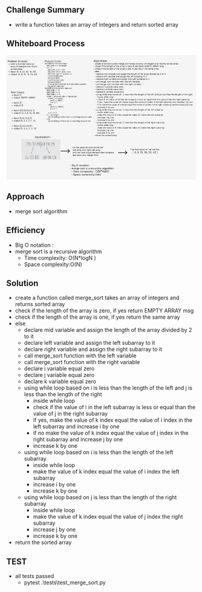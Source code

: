 ## Challenge Summary
- write a function takes an array of integers and return sorted array


## Whiteboard Process


 ![merge_sort_image](merge_sort_whiteboard%20(1).png)


## Approach
- merge sort algorithm 


## Efficiency
- Big O notation : 
- merge sort is a recursive algorithm
  - Time complexity: O(N*logN )
  - Space complexity:O(N)


## Solution
- create a function called merge_sort takes an array of integers and returns sorted array 
- check if the length of the array is zero, if yes return EMPTY ARRAY msg 
- check if the length of the array is one, if yes return the same array 
- else 
  - declare mid variable and assign the length of the array divided by 2 to it 
  - declare left variable and assign the left subarray to it 
  - declare right variable and assign the right subarray to it 
  - call merge_sort function with the left variable 
  - call merge_sort function with the right variable
  - declare i variable equal zero 
  - declare j variable equal zero
  - declare k variable equal zero 
  - using while loop based on i is less than the length of the left and j is less than the length of the right
    - inside while loop 
    - check if the value of i in the left subarray is less or equal than the value of j in the right subarray
    - if yes, make the value of k index equal the value of i index in the left subarray and increase i by one 
    - if no make the value of k index equal the value of j index in the right subarray and increase j by one 
    - increase k by one 
  - using while loop based on i is less than the length of the left subarray 
    - inside while loop
    - make the value of k index equal the value of i index the left subarray 
    - increase i by one
    - increase k by one
  - using while loop based on j is less than the length of the right subarray 
    - inside while loop
    - make the value of k index equal the value of j index the right subarray 
    - increase j by one
    - increase k by one
- return the sorted array 


## TEST
- all tests passed
  - pytest .\tests\test_merge_sort.py